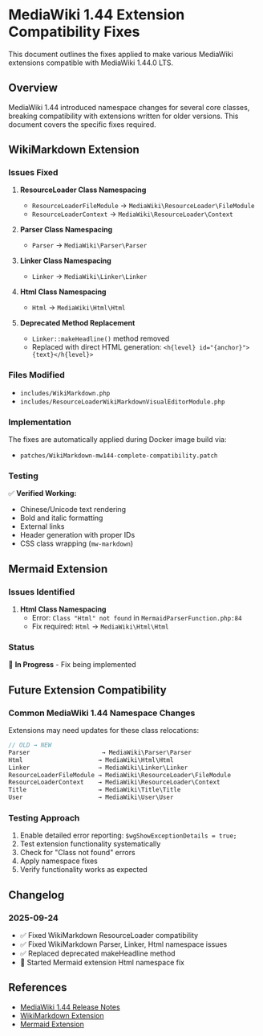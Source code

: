 # MediaWiki 1.44 Extension Compatibility Fixes

This document outlines the fixes applied to make various MediaWiki extensions compatible with MediaWiki 1.44.0 LTS.

## Overview

MediaWiki 1.44 introduced namespace changes for several core classes, breaking compatibility with extensions written for older versions. This document covers the specific fixes required.

## WikiMarkdown Extension

### Issues Fixed

1. **ResourceLoader Class Namespacing**
   - `ResourceLoaderFileModule` → `MediaWiki\ResourceLoader\FileModule`
   - `ResourceLoaderContext` → `MediaWiki\ResourceLoader\Context`

2. **Parser Class Namespacing**
   - `Parser` → `MediaWiki\Parser\Parser`

3. **Linker Class Namespacing**
   - `Linker` → `MediaWiki\Linker\Linker`

4. **Html Class Namespacing**
   - `Html` → `MediaWiki\Html\Html`

5. **Deprecated Method Replacement**
   - `Linker::makeHeadline()` method removed
   - Replaced with direct HTML generation: `<h{level} id="{anchor}">{text}</h{level}>`

### Files Modified

- `includes/WikiMarkdown.php`
- `includes/ResourceLoaderWikiMarkdownVisualEditorModule.php`

### Implementation

The fixes are automatically applied during Docker image build via:
- `patches/WikiMarkdown-mw144-complete-compatibility.patch`

### Testing

✅ **Verified Working:**
- Chinese/Unicode text rendering
- Bold and italic formatting
- External links
- Header generation with proper IDs
- CSS class wrapping (`mw-markdown`)

## Mermaid Extension

### Issues Identified

1. **Html Class Namespacing**
   - Error: `Class "Html" not found` in `MermaidParserFunction.php:84`
   - Fix required: `Html` → `MediaWiki\Html\Html`

### Status
🔧 **In Progress** - Fix being implemented

## Future Extension Compatibility

### Common MediaWiki 1.44 Namespace Changes

Extensions may need updates for these class relocations:

```php
// OLD → NEW
Parser                    → MediaWiki\Parser\Parser
Html                     → MediaWiki\Html\Html
Linker                   → MediaWiki\Linker\Linker
ResourceLoaderFileModule → MediaWiki\ResourceLoader\FileModule
ResourceLoaderContext    → MediaWiki\ResourceLoader\Context
Title                    → MediaWiki\Title\Title
User                     → MediaWiki\User\User
```

### Testing Approach

1. Enable detailed error reporting: `$wgShowExceptionDetails = true;`
2. Test extension functionality systematically
3. Check for "Class not found" errors
4. Apply namespace fixes
5. Verify functionality works as expected

## Changelog

### 2025-09-24
- ✅ Fixed WikiMarkdown ResourceLoader compatibility
- ✅ Fixed WikiMarkdown Parser, Linker, Html namespace issues
- ✅ Replaced deprecated makeHeadline method
- 🔧 Started Mermaid extension Html namespace fix

## References

- [MediaWiki 1.44 Release Notes](https://www.mediawiki.org/wiki/Release_notes/1.44)
- [WikiMarkdown Extension](https://github.com/kuenzign/WikiMarkdown)
- [Mermaid Extension](https://github.com/SemanticMediaWiki/Mermaid)